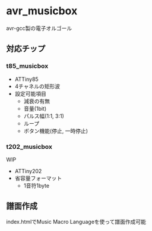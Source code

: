 # avr_musicbox
avr-gcc製の電子オルゴール
## 対応チップ
### t85_musicbox
- ATTiny85
- 4チャネルの矩形波
- 設定可能項目
	- 減衰の有無
	- 音量(1bit)
	- パルス幅(1:1, 3:1)
	- ループ
	- ボタン機能(停止, 一時停止)

### t202_musicbox
WIP
- ATTiny202
- 省容量フォーマット
	- 1音符1byte

## 譜面作成
index.htmlでMusic Macro Languageを使って譜面作成可能